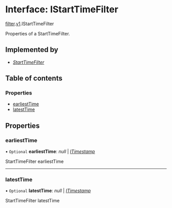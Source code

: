 # Interface: IStartTimeFilter

[filter](../modules/proto.temporal.api.filter.md).[v1](../modules/proto.temporal.api.filter.v1.md).IStartTimeFilter

Properties of a StartTimeFilter.

## Implemented by

* [*StartTimeFilter*](../classes/proto.temporal.api.filter.v1.starttimefilter.md)

## Table of contents

### Properties

- [earliestTime](proto.temporal.api.filter.v1.istarttimefilter.md#earliesttime)
- [latestTime](proto.temporal.api.filter.v1.istarttimefilter.md#latesttime)

## Properties

### earliestTime

• `Optional` **earliestTime**: *null* \| [*ITimestamp*](proto.google.protobuf.itimestamp.md)

StartTimeFilter earliestTime

___

### latestTime

• `Optional` **latestTime**: *null* \| [*ITimestamp*](proto.google.protobuf.itimestamp.md)

StartTimeFilter latestTime

